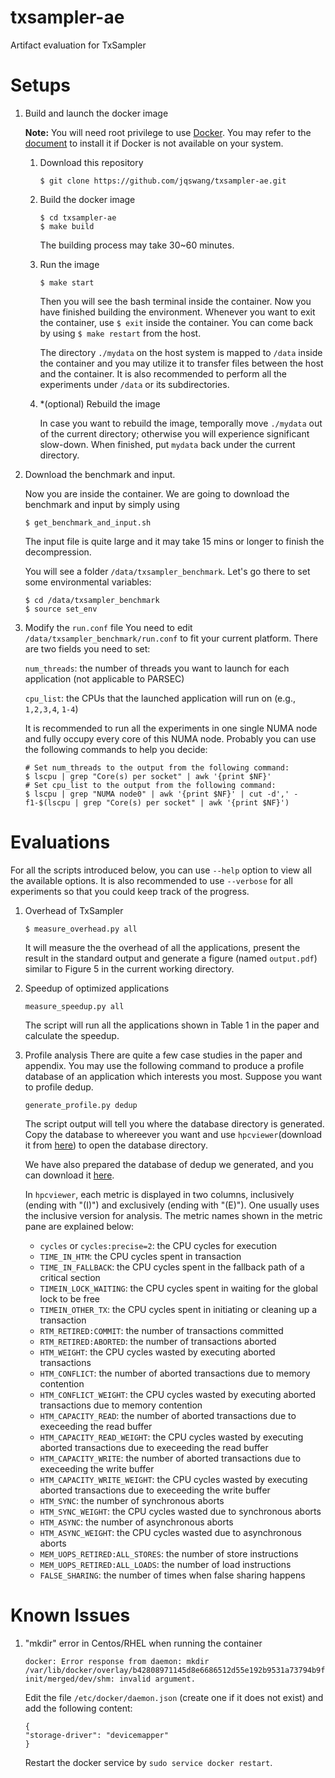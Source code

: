 txsampler-ae
========

Artifact evaluation for TxSampler

Setups
============

1. Build and launch the docker image
   
   **Note:** You will need root privilege to use [Docker](https://www.docker.com/).
   You may refer to the [document](https://docs.docker.com/install/#supported-platforms) to install it if Docker is not available on your system.
   1. Download this repository
    
       ```$ git clone https://github.com/jqswang/txsampler-ae.git```
    
   1. Build the docker image
       ```
       $ cd txsampler-ae
       $ make build
       ```
      The building process may take 30~60 minutes.
   1. Run the image
      ```
      $ make start
      ```
      Then you will see the bash terminal inside the container. Now you have finished building the environment.
      Whenever you want to exit the container, use ```$ exit``` inside the container. You can come back by using ```$ make restart``` from the host.
      
      The directory ```./mydata``` on the host system is mapped to ```/data``` inside the container and you may utilize it to transfer files between the host and the container. It is also recommended to perform all the experiments under ```/data``` or its subdirectories.
      
   1. *(optional) Rebuild the image
      
      In case you want to rebuild the image, temporally move ```./mydata``` out of the current directory; otherwise you will experience significant slow-down.
      When finished, put ```mydata``` back under the current directory.
      
1. Download the benchmark and input.
   
   Now you are inside the container.
   We are going to download the benchmark and input by simply using
   ```
   $ get_benchmark_and_input.sh
   ```
   The input file is quite large and it may take 15 mins or longer to finish the decompression.
   
   You will see a folder ```/data/txsampler_benchmark```.
   Let's go there to set some environmental variables:
   ```
   $ cd /data/txsampler_benchmark
   $ source set_env
   ```
1. Modify the ```run.conf``` file
   You need to edit ```/data/txsampler_benchmark/run.conf``` to fit your current platform. There are two fields you need to set:
   
   `num_threads`: the number of threads you want to launch for each application (not applicable to PARSEC)
   
   `cpu_list`: the CPUs that the launched application will run on (e.g., `1,2,3,4`, `1-4`)
   
   It is recommended to run all the experiments in one single NUMA node and fully occupy every core of this NUMA node. Probably you can use the following commands to help you decide:
   ```
   # Set num_threads to the output from the following command:
   $ lscpu | grep "Core(s) per socket" | awk '{print $NF}'
   # Set cpu_list to the output from the following command:
   $ lscpu | grep "NUMA node0" | awk '{print $NF}' | cut -d',' -f1-$(lscpu | grep "Core(s) per socket" | awk '{print $NF}')
   ```
   
   
   
Evaluations
============
For all the scripts introduced below, you can use `--help` option to view all the available options. It is also recommended to use `--verbose` for all experiments so that you could keep track of the progress.

1. Overhead of TxSampler
   ```
   $ measure_overhead.py all
   ```
   It will measure the the overhead of all the applications, present the result in the standard output and generate a figure (named ```output.pdf```) similar to Figure 5 in the current working directory.

1. Speedup of optimized applications
   ```
   measure_speedup.py all
   ```
   The script will run all the applications shown in Table 1 in the paper and calculate the speedup.

1. Profile analysis
   There are quite a few case studies in the paper and appendix.
   You may use the following command to produce a profile database of an application which interests you most.
   Suppose you want to profile dedup.
   ```
   generate_profile.py dedup
   ```
   The script output will tell you where the database directory is generated.
   Copy the database to whereever you want and use `hpcviewer`(download it from [here](http://hpctoolkit.org/software.html)) to open the database directory.
   
   We have also prepared the database of dedup we generated, and you can download it [here](https://drive.google.com/open?id=1uKVT9eNEJ6MimwYtGFDF_-Xsmd2DOdo_). 
   
   In `hpcviewer`, each metric is displayed in two columns, inclusively (ending with "(I)") and exclusively (ending with "(E)").
   One usually uses the inclusive version for analysis.
   The metric names shown in the metric pane are explained below:
   * `cycles` or `cycles:precise=2`: the CPU cycles for execution
   * `TIME_IN_HTM`: the CPU cycles spent in transaction
   * `TIME_IN_FALLBACK`: the CPU cycles spent in the fallback path of a critical section
   * `TIMEIN_LOCK_WAITING`: the CPU cycles spent in waiting for the global lock to be free
   * `TIMEIN_OTHER_TX`: the CPU cycles spent in initiating or cleaning up a transaction
   * `RTM_RETIRED:COMMIT`: the number of transactions committed
   * `RTM_RETIRED:ABORTED`: the number of transactions aborted
   * `HTM_WEIGHT`: the CPU cycles wasted by executing aborted transactions
   * `HTM_CONFLICT`: the number of aborted transactions due to memory contention
   * `HTM_CONFLICT_WEIGHT`: the CPU cycles wasted by executing aborted transactions due to memory contention
   * `HTM_CAPACITY_READ`: the number of aborted transactions due to execeeding the read buffer
   * `HTM_CAPACITY_READ_WEIGHT`: the CPU cycles wasted by executing aborted transactions due to execeeding the read buffer
   * `HTM_CAPACITY_WRITE`: the number of aborted transactions due to execeeding the write buffer
   * `HTM_CAPACITY_WRITE_WEIGHT`: the CPU cycles wasted by executing aborted transactions due to execeeding the write buffer
   * `HTM_SYNC`: the number of synchronous aborts
   * `HTM_SYNC_WEIGHT`: the CPU cycles wasted due to synchronous aborts
   * `HTM_ASYNC`: the number of asynchronous aborts
   * `HTM_ASYNC_WEIGHT`: the CPU cycles wasted due to asynchronous aborts
   * `MEM_UOPS_RETIRED:ALL_STORES`: the number of store instructions
   * `MEM_UOPS_RETIRED:ALL_LOADS`: the number of load instructions
   * `FALSE_SHARING`: the number of times when false sharing happens

Known Issues
============
1. "mkdir" error in Centos/RHEL when running the container

   ```
   docker: Error response from daemon: mkdir /var/lib/docker/overlay/b42808971145d8e6686512d55e192b9531a73794b9f30c7ae02941781bc91776-init/merged/dev/shm: invalid argument.
   ```
   Edit the file ```/etc/docker/daemon.json``` (create one if it does not exist) and add the following content:
   ```
   {
   "storage-driver": "devicemapper"
   }
   ```
   Restart the docker service by ```sudo service docker restart```.
